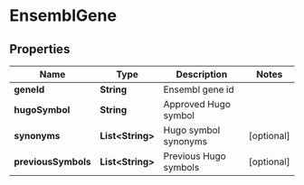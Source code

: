 
# EnsemblGene

## Properties
Name | Type | Description | Notes
------------ | ------------- | ------------- | -------------
**geneId** | **String** | Ensembl gene id | 
**hugoSymbol** | **String** | Approved Hugo symbol | 
**synonyms** | **List&lt;String&gt;** | Hugo symbol synonyms |  [optional]
**previousSymbols** | **List&lt;String&gt;** | Previous Hugo symbols |  [optional]



